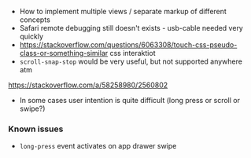 - How to implement multiple views / separate markup of different concepts
- Safari remote debugging still doesn't exists - usb-cable needed very quickly
- https://stackoverflow.com/questions/6063308/touch-css-pseudo-class-or-something-similar css interaktiot
- `scroll-snap-stop` would be very useful, but not supported anywhere atm

https://stackoverflow.com/a/58258980/2560802

- In some cases user intention is quite difficult (long press or scroll or swipe?)

### Known issues

- `long-press` event activates on app drawer swipe

